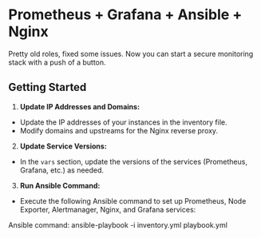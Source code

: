 # Prometheus + Grafana + Ansible + Nginx

Pretty old roles, fixed some issues. Now you can start a secure monitoring stack with a push of a button. 

## Getting Started

1. **Update IP Addresses and Domains:**
- Update the IP addresses of your instances in the inventory file.
- Modify domains and upstreams for the Nginx reverse proxy.

2. **Update Service Versions:**
- In the `vars` section, update the versions of the services (Prometheus, Grafana, etc.) as needed.

3. **Run Ansible Command:**
- Execute the following Ansible command to set up Prometheus, Node Exporter, Alertmanager, Nginx, and Grafana services:

Ansible command: ansible-playbook -i inventory.yml playbook.yml